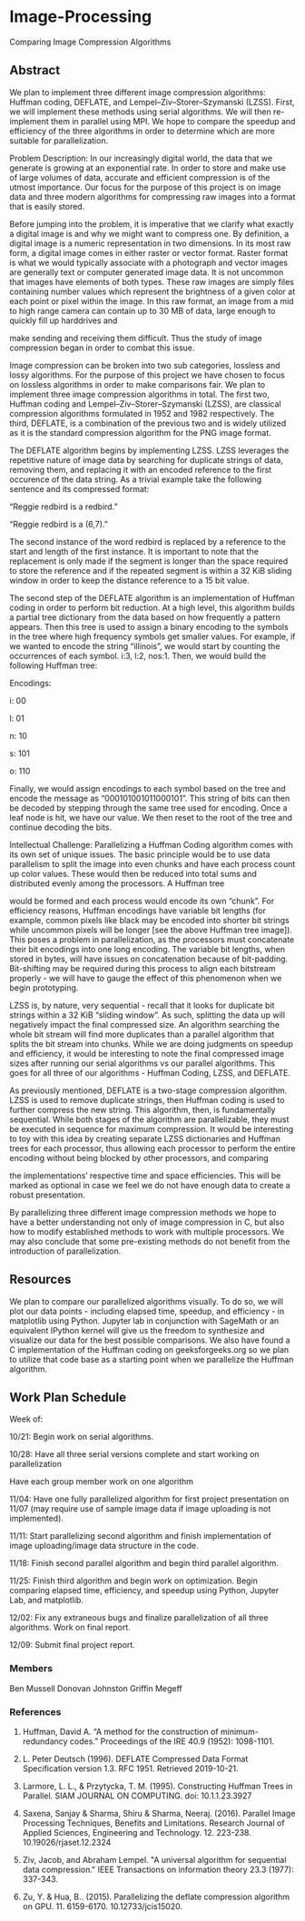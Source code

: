 # Image-Processing

Comparing Image Compression Algorithms

## Abstract

We plan to implement three different image compression algorithms: Huffman coding, DEFLATE, and Lempel–Ziv–Storer–Szymanski (LZSS). First, we will implement these methods using serial algorithms. We will then re-implement them in parallel using MPI. We hope to compare the speedup and efficiency of the three algorithms in order to determine which are more suitable for parallelization.

Problem Description: In our increasingly digital world, the data that we generate is growing at an exponential rate. In order to store and make use of large volumes of data, accurate and efficient compression is of the utmost importance. Our focus for the purpose of this project is on image data and three modern algorithms for compressing raw images into a format that is easily stored.

Before jumping into the problem, it is imperative that we clarify what exactly a digital image is and why we might want to compress one. By definition, a digital image is a numeric representation in two dimensions. In its most raw form, a digital image comes in either raster or vector format. Raster format is what we would typically associate with a photograph and vector images are generally text or computer generated image data. It is not uncommon that images have elements of both types. These raw images are simply files containing number values which represent the brightness of a given color at each point or pixel within the image. In this raw format, an image from a mid to high range camera can contain up to 30 MB of data, large enough to quickly fill up harddrives and

make sending and receiving them difficult. Thus the study of image compression began in order to combat this issue.

Image compression can be broken into two sub categories, lossless and lossy algorithms. For the purpose of this project we have chosen to focus on lossless algorithms in order to make comparisons fair. We plan to implement three image compression algorithms in total. The first two, Huffman coding and Lempel–Ziv–Storer–Szymanski (LZSS), are classical compression algorithms formulated in 1952 and 1982 respectively. The third, DEFLATE, is a combination of the previous two and is widely utilized as it is the standard compression algorithm for the PNG image format.

The DEFLATE algorithm begins by implementing LZSS. LZSS leverages the repetitive nature of image data by searching for duplicate strings of data, removing them, and replacing it with an encoded reference to the first occurence of the data string. As a trivial example take the following sentence and its compressed format:

“Reggie redbird is a redbird.”

“Reggie redbird is a (6,7).”

The second instance of the word redbird is replaced by a reference to the start and length of the first instance. It is important to note that the replacement is only made if the segment is longer than the space required to store the reference and if the repeated segment is within a 32 KiB sliding window in order to keep the distance reference to a 15 bit value.

The second step of the DEFLATE algorithm is an implementation of Huffman coding in order to perform bit reduction. At a high level, this algorithm builds a partial tree dictionary from the data based on how frequently a pattern appears. Then this tree is used to assign a binary encoding to the symbols in the tree where high frequency symbols get smaller values. For example, if we wanted to encode the string “illinois”, we would start by counting the occurrences of each symbol. i:3, l:2, nos:1. Then, we would build the following Huffman tree:

Encodings:

i: 00

l: 01

n: 10

s: 101

o: 110

Finally, we would assign encodings to each symbol based on the tree and encode the message as “000101001011000101”. This string of bits can then be decoded by stepping through the same tree used for encoding. Once a leaf node is hit, we have our value. We then reset to the root of the tree and continue decoding the bits.

Intellectual Challenge: Parallelizing a Huffman Coding algorithm comes with its own set of unique issues. The basic principle would be to use data parallelism to split the image into even chunks and have each process count up color values. These would then be reduced into total sums and distributed evenly among the processors. A Huffman tree

would be formed and each process would encode its own “chunk”. For efficiency reasons, Huffman encodings have variable bit lengths (for example, common pixels like black may be encoded into shorter bit strings while uncommon pixels will be longer [see the above Huffman tree image]). This poses a problem in parallelization, as the processors must concatenate their bit encodings into one long encoding. The variable bit lengths, when stored in bytes, will have issues on concatenation because of bit-padding. Bit-shifting may be required during this process to align each bitstream properly - we will have to gauge the effect of this phenomenon when we begin prototyping.

LZSS is, by nature, very sequential - recall that it looks for duplicate bit strings within a 32 KiB “sliding window”. As such, splitting the data up will negatively impact the final compressed size. An algorithm searching the whole bit stream will find more duplicates than a parallel algorithm that splits the bit stream into chunks. While we are doing judgments on speedup and efficiency, it would be interesting to note the final compressed image sizes after running our serial algorithms vs our parallel algorithms. This goes for all three of our algorithms - Huffman Coding, LZSS, and DEFLATE.

As previously mentioned, DEFLATE is a two-stage compression algorithm. LZSS is used to remove duplicate strings, then Huffman coding is used to further compress the new string. This algorithm, then, is fundamentally sequential. While both stages of the algorithm are parallelizable, they must be executed in sequence for maximum compression. It would be interesting to toy with this idea by creating separate LZSS dictionaries and Huffman trees for each processor, thus allowing each processor to perform the entire encoding without being blocked by other processors, and comparing

the implementations’ respective time and space efficiencies. This will be marked as optional in case we feel we do not have enough data to create a robust presentation.

By parallelizing three different image compression methods we hope to have a better understanding not only of image compression in C, but also how to modify established methods to work with multiple processors. We may also conclude that some pre-existing methods do not benefit from the introduction of parallelization.

## Resources

We plan to compare our parallelized algorithms visually. To do so, we will plot our data points - including elapsed time, speedup, and efficiency - in matplotlib using Python. Jupyter lab in conjunction with SageMath or an equivalent IPython kernel will give us the freedom to synthesize and visualize our data for the best possible comparisons. We also have found a C implementation of the Huffman coding on geeksforgeeks.org so we plan to utilize that code base as a starting point when we parallelize the Huffman algorithm.

## Work Plan Schedule

Week of:

10/21: Begin work on serial algorithms.

10/28: Have all three serial versions complete and start working on parallelization

Have each group member work on one algorithm

11/04: Have one fully parallelized algorithm for first project presentation on 11/07 (may require use of sample image data if image uploading is not implemented).

11/11: Start parallelizing second algorithm and finish implementation of image uploading/image data structure in the code.

11/18: Finish second parallel algorithm and begin third parallel algorithm.

11/25: Finish third algorithm and begin work on optimization. Begin comparing elapsed time, efficiency, and speedup using Python, Jupyter Lab, and matplotlib.

12/02: Fix any extraneous bugs and finalize parallelization of all three algorithms. Work on final report.

12/09: Submit final project report.

### Members

Ben Mussell
Donovan Johnston
Griffin Megeff

### References

1. Huffman, David A. “A method for the construction of minimum-redundancy codes.” Proceedings of the IRE 40.9 (1952): 1098-1101.

2. L. Peter Deutsch (1996). DEFLATE Compressed Data Format Specification version 1.3. RFC 1951. Retrieved 2019-10-21.

3. Larmore, L. L., & Przytycka, T. M. (1995). Constructing Huffman Trees in Parallel. SIAM JOURNAL ON COMPUTING. doi: 10.1.1.23.3927

4. Saxena, Sanjay & Sharma, Shiru & Sharma, Neeraj. (2016). Parallel Image Processing Techniques, Benefits and Limitations. Research Journal of Applied Sciences, Engineering and Technology. 12. 223-238. 10.19026/rjaset.12.2324

5. Ziv, Jacob, and Abraham Lempel. "A universal algorithm for sequential data compression." IEEE Transactions on information theory 23.3 (1977): 337-343.

6. Zu, Y. & Hua, B.. (2015). Parallelizing the deflate compression algorithm on GPU. 11. 6159-6170. 10.12733/jcis15020.
